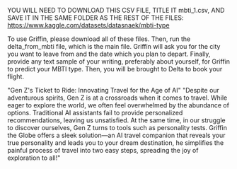 YOU WILL NEED TO DOWNLOAD THIS CSV FILE, TITLE IT mbti_1.csv, AND SAVE IT IN THE SAME FOLDER AS THE REST OF THE FILES: https://www.kaggle.com/datasets/datasnaek/mbti-type

To use Griffin, please download all of these files. 
Then, run the delta_from_mbti file, which is the main file. 
Griffin will ask you for the city you want to leave from and the date which you plan to depart. 
Finally, provide any text sample of your writing, preferably about yourself, for Griffin to predict your MBTI type. 
Then, you will be brought to Delta to book your flight.

"Gen Z's Ticket to Ride: Innovating Travel for the Age of AI"
"Despite our adventurous spirits, Gen Z is at a crossroads when it comes to travel. While eager to explore the world, we often feel overwhelmed by the abundance of options. Traditional AI assistants fail to provide personalized recommendations, leaving us unsatisfied. At the same time, in our struggle to discover ourselves, Gen Z turns to tools such as personality tests. Griffin the Globe offers a sleek solution—an AI travel companion that reveals your true personality and leads you to your dream destination, he simplifies the painful process of travel into two easy steps, spreading the joy of exploration to all!"
